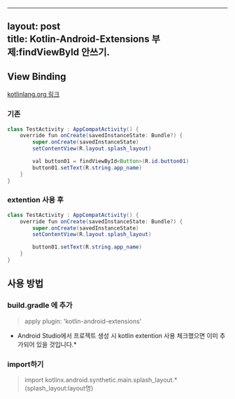 
---
layout: post   
title: Kotlin-Android-Extensions 부제:findViewById 안쓰기.   
---

## View Binding   
[kotlinlang.org 링크](https://kotlinlang.org/docs/tutorials/android-plugin.html)

### 기존   

```java
class TestActivity : AppCompatActivity() {
    override fun onCreate(savedInstanceState: Bundle?) {
        super.onCreate(savedInstanceState)
        setContentView(R.layout.splash_layout)

        val button01 = findViewById<Button>(R.id.button01)
        button01.setText(R.string.app_name)
    }
}
```

### extention 사용 후   

```java
class TestActivity : AppCompatActivity() {
    override fun onCreate(savedInstanceState: Bundle?) {
        super.onCreate(savedInstanceState)
        setContentView(R.layout.splash_layout)

        button01.setText(R.string.app_name)
    }
}
```


## 사용 방법   
### build.gradle 에 추가   
> apply plugin: 'kotlin-android-extensions'   

* Android Studio에서 프로젝트 생성 시 kotlin extention 사용 체크했으면 이미 추가되어 있을 것입니다.*    

### import하기   
>import kotlinx.android.synthetic.main.splash_layout.* (splash_layout:layout명)    

